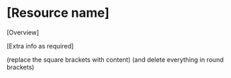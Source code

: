 # [Resource name]

[Overview]

[Extra info as required]

(replace the square brackets with content)
(and delete everything in round brackets)
